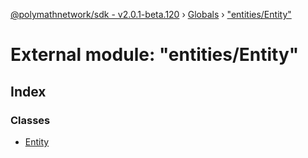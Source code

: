 [@polymathnetwork/sdk - v2.0.1-beta.120](../README.md) › [Globals](../globals.md) › ["entities/Entity"](_entities_entity_.md)

# External module: "entities/Entity"

## Index

### Classes

- [Entity](../classes/_entities_entity_.entity.md)
